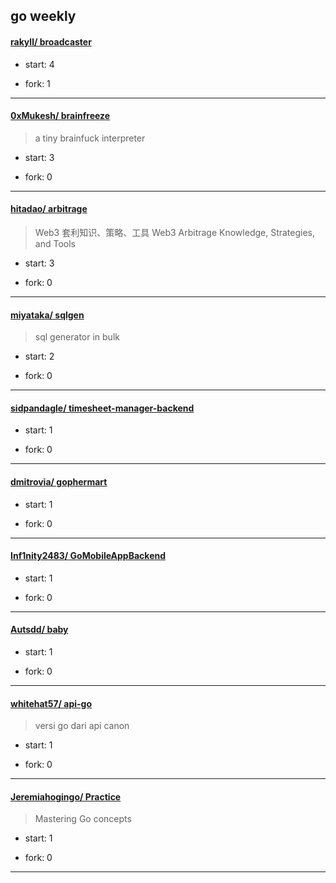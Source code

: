 ## go weekly

#### [rakyll/ broadcaster](https://github.com/rakyll/broadcaster)
>  
+ start: 4
+ fork: 1
---
#### [0xMukesh/ brainfreeze](https://github.com/0xMukesh/brainfreeze)
>  a tiny brainfuck interpreter
+ start: 3
+ fork: 0
---
#### [hitadao/ arbitrage](https://github.com/hitadao/arbitrage)
>  Web3 套利知识、策略、工具 Web3 Arbitrage Knowledge, Strategies, and Tools
+ start: 3
+ fork: 0
---
#### [miyataka/ sqlgen](https://github.com/miyataka/sqlgen)
>  sql generator in bulk
+ start: 2
+ fork: 0
---
#### [sidpandagle/ timesheet-manager-backend](https://github.com/sidpandagle/timesheet-manager-backend)
>  
+ start: 1
+ fork: 0
---
#### [dmitrovia/ gophermart](https://github.com/dmitrovia/gophermart)
>  
+ start: 1
+ fork: 0
---
#### [Inf1nity2483/ GoMobileAppBackend](https://github.com/Inf1nity2483/GoMobileAppBackend)
>  
+ start: 1
+ fork: 0
---
#### [Autsdd/ baby](https://github.com/Autsdd/baby)
>  
+ start: 1
+ fork: 0
---
#### [whitehat57/ api-go](https://github.com/whitehat57/api-go)
>  versi go dari api canon
+ start: 1
+ fork: 0
---
#### [Jeremiahogingo/ Practice](https://github.com/Jeremiahogingo/Practice)
>  Mastering Go concepts
+ start: 1
+ fork: 0
---
